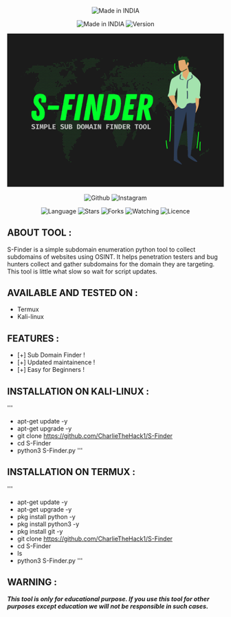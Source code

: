 <p align="center">
<a><img title="Made in INDIA" src="https://img.shields.io/badge/MADE%20IN-INDIA-SCRIPT?colorA=%23ff8100&colorB=%23017e40&colorC=%23ff0000&style=for-the-badge"></a>
</p>
<p align="center">
<a><img title="Made in INDIA" src="https://img.shields.io/badge/Tool-SFinder-green.svg"></a>
<a><img title="Version" src="https://img.shields.io/badge/Version-1.0-green.svg?style=flat-square"></a>
</p>
<p align="center">
<a><img title="S-Finder" src="https://github.com/CharlieTheHack1/S-Finder/blob/main/S-Finder.png"></a>
</p>
<p align="center">
<a><img title="Github" src="https://img.shields.io/badge/Tool-S Finder-brightgreen?style=for-the-badge&logo=github"></a>
<a><img title="Instagram" src="https://img.shields.io/badge/Instagram-hackietainment-red?style=for-the-badge&logo=Instagram"></a>
</p>
<p align="center">
<a><img title="Language" src="https://img.shields.io/badge/Made%20with-Python-1f425f.svg?v=103"></a>
<a><img title="Stars" src="https://img.shields.io/github/stars/CharlieTheHack1/S-Finder?color=red&style=flat-square"></a>
<a><img title="Forks" src="https://img.shields.io/github/forks/CharlieTheHack1/S-Finder?color=red&style=flat-square"></a>
<a><img title="Watching" src="https://img.shields.io/github/watchers/CharlieTheHack1/S-Finder?label=Watchers&color=blue&style=flat-square"></a>
<a><img title="Licence" src="https://img.shields.io/badge/License-MIT-blue.svg"></a>
</p>

## ABOUT TOOL :

S-Finder is a simple subdomain enumeration python tool to collect subdomains of websites using OSINT. It helps penetration testers and bug hunters collect and gather subdomains for the domain they are targeting. This tool is little what slow so wait for script updates.

## AVAILABLE AND TESTED ON :

* Termux
* Kali-linux

## FEATURES :
* [+] Sub Domain Finder !
* [+] Updated maintainence !
* [+] Easy for Beginners !

## INSTALLATION ON KALI-LINUX :
'''
* apt-get update -y
* apt-get upgrade -y
* git clone https://github.com/CharlieTheHack1/S-Finder
* cd S-Finder
* python3 S-Finder.py
'''
## INSTALLATION ON TERMUX :
'''
* apt-get update -y
* apt-get upgrade -y
* pkg install python -y
* pkg install python3 -y
* pkg install git -y
* git clone https://github.com/CharlieTheHack1/S-Finder
* cd S-Finder
* ls
* python3 S-Finder.py
'''

## WARNING : 
***This tool is only for educational purpose. If you use this tool for other purposes except education we will not be responsible in such cases.***
